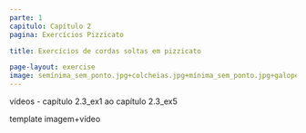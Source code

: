 ```yaml
---
parte: 1
capitulo: Capítulo 2
pagina: Exercícios Pizzicato

title: Exercícios de cordas soltas em pizzicato

page-layout: exercise
image: semínima_sem_ponto.jpg+colcheias.jpg+mínima_sem_ponto.jpg+galope_e_colcheia.png+1pulsacao.jpg+2pulsaçoes.jpg
---
```


vídeos - capítulo 2.3_ex1 ao capítulo 2.3_ex5

template  imagem+vídeo
